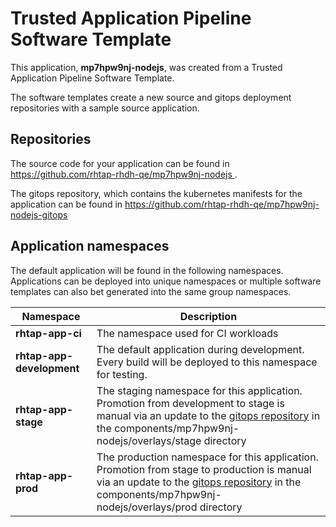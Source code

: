 # Trusted Application Pipeline Software Template

This application, **mp7hpw9nj-nodejs**, was created from a Trusted Application Pipeline Software Template.

The software templates create a new source and gitops deployment repositories with a sample source application. 

## Repositories

The source code for your application can be found in [https://github.com/rhtap-rhdh-qe/mp7hpw9nj-nodejs ](https://github.com/rhtap-rhdh-qe/mp7hpw9nj-nodejs ).
 
The gitops repository, which contains the kubernetes manifests for the application can be found in 
[https://github.com/rhtap-rhdh-qe/mp7hpw9nj-nodejs-gitops ](https://github.com/rhtap-rhdh-qe/mp7hpw9nj-nodejs-gitops ) 

## Application namespaces 

The default application will be found in the following namespaces. Applications can be deployed into unique namespaces or multiple software templates can also bet generated into the same group namespaces.  

|  Namespace   |  Description   |  
| -------- | -------- |
| **rhtap-app-ci** | The namespace used for CI workloads |
| **rhtap-app-development** | The default application during development. Every build will be deployed to this namespace for testing. |
| **rhtap-app-stage** | The staging namespace for this application. Promotion from development to stage is manual via an update to the [gitops repository](https://github.com/rhtap-rhdh-qe/mp7hpw9nj-nodejs-gitops ) in the components/mp7hpw9nj-nodejs/overlays/stage directory |
| **rhtap-app-prod** | The production namespace for this application. Promotion from stage to production is manual via an update to the [gitops repository](https://github.com/rhtap-rhdh-qe/mp7hpw9nj-nodejs-gitops ) in the components/mp7hpw9nj-nodejs/overlays/prod directory |